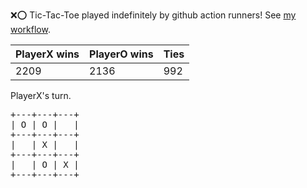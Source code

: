 :x::o: Tic-Tac-Toe played indefinitely by github action runners! See [my workflow](.github/workflows/play.yaml).

|PlayerX wins|PlayerO wins|Ties|
|-|-|-|
|2209|2136|992|

PlayerX's turn.

<pre>
+---+---+---+
| O | O |   |
+---+---+---+
|   | X |   |
+---+---+---+
|   | O | X |
+---+---+---+
</pre>